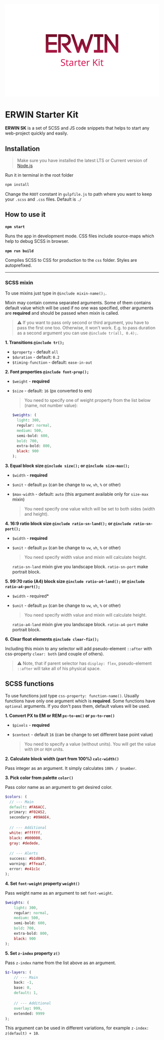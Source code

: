 ![ERWIN Starter Kit](/preview.png)

# ERWIN Starter Kit

**ERWIN SK** is a set of SCSS and JS code snippets that helps to start any web-project quickly and easily.

## Installation

> Make sure you have installed the latest LTS or Current version of [Node.js](https://nodejs.org/)

Run it in terminal in the root folder

```bash
npm install
```

Change the `ROOT` constant in `gulpfile.js` to path where you want to keep your `.scss` and `.css` files. Default is `./`

## How to use it

**`npm start`**

Runs the app in development mode. CSS files include source-maps which help to debug SCSS in browser.

**`npm run build`**

Compiles SCSS to CSS for production to the `css` folder. Styles are autoprefixed.

---

### SCSS mixin

To use mixins just type in `@include mixin-name();`.

Mixin may contain comma separated arguments. Some of them contains default value which will be used if no one was specified, other arguments are **required** and should be passed when mixin is called.

> :warning: If you want to pass only second or third argument, you have to pass the first one too. Otherwise, it won't work. E.g. to pass duration as a second argument you can use `@include tr(all, 0.4);`.

**1. Transitions `@include tr();`**

* `$property` - default `all`
* `$duration` - default: `0.2`
* `$timing-function` - default: `ease-in-out`

**2. Font properties `@include font-prop();`**

* `$weight` - **required**
* `$size` - default: `16` (px converted to em)

  > You need to specify one of weight property from the list below (name, not number value):

  ```scss
  $weights: (
    light: 300,
    regular: normal,
    medium: 500,
    semi-bold: 600,
    bold: 700,
    extra-bold: 800,
    black: 900
  );
  ```

**3. Equal block size `@include size();` or `@include size-max();`**

* `$width` - **required**
* `$unit` - default `px` (can be change to `vw`, `vh`, `%` or other)
* `$max-width` - default: `auto` (this argument available only for `size-max` mixin)

  > You need specify one value witch will be set to both sides (width and height).

**4. 16:9 ratio block size `@include ratio-sn-land();` or `@include ratio-sn-port();`**

* `$width` - **required**
* `$unit` - default `px` (can be change to `vw`, `vh`, `%` or other)

  > You need specify width value and mixin will calculate height.

  `ratio-sn-land` mixin give you landscape block.
  `ratio-sn-port` make portrait block.

**5. 99:70 ratio (A4) block size `@include ratio-a4-land();` or `@include ratio-a4-port();`**

* `$width` - required*
* `$unit` - default `px` (can be change to `vw`, `vh`, `%` or other)

  > You need specify width value and mixin will calculate height.

  `ratio-a4-land` mixin give you landscape block.
  `ratio-a4-port` make portrait block.

**6. Clear float elements `@include clear-fix();`**

  Including this mixin to any selector will add pseudo-element `::after` with css-property `clear: both` (and couple of others).

  > :warning: Note, that if parent selector has `display: flex`, pseudo-element `::after` will take all of his physical space.

## SCSS functions

To use functions just type `css-property: function-name()`. Usually functions have only one argument which is **required**. Some functions have `optional` arguments. If you don't pass them, default values will be used.

**1. Convert PX to EM or REM `px-to-em()` or `px-to-rem()`**

* `$pixels` - **required**
* `$context` - default `16` (can be change to set different base point value)

  > You need to specify a value (without units). You will get the value with `EM` or `REM` units.

**2. Calculate block width (part from 100%) `calc-width()`**

Pass integer as an argument. It simply calculates `100% / $number`.

**3. Pick color from palette `color()`**

Pass color name as an argument to get desired color.

```scss
$colors: (
  // --- Main
  default: #FA6ACC,
  primary: #F02A52,
  secondary: #09A6E4,

  // --- Additional
  white: #ffffff,
  black: #000000,
  gray: #dedede,

  // --- Alerts
  success: #b1d845,
  warning: #ffeaa7,
  error: #e41c1c
);
```

**4. Set `font-weight` property `weight()`**

Pass weight name as an argument to set `font-weight`. 

```scss
$weights: (
    light: 300,
    regular: normal,
    medium: 500,
    semi-bold: 600,
    bold: 700,
    extra-bold: 800,
    black: 900
);
```

**5. Set `z-index` property `z()`**

Pass `z-index` name from the list above as an argument.

```scss
$z-layers: (
    // --- Main 
    back: -1,
    base: 0,
    default: 1,

    // --- Additional  
    overlay: 999,
    extended: 9999
);
```

This argument can be used in different variations, for example `z-index: z(default) + 10`.